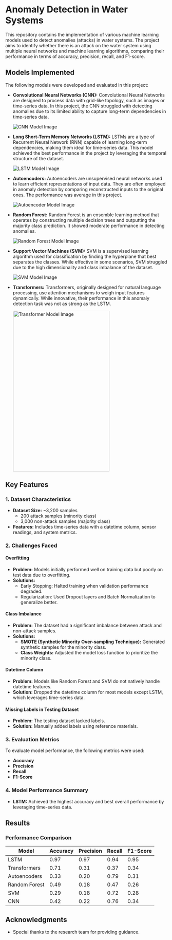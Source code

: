 # Anomaly Detection in Water Systems

This repository contains the implementation of various machine learning models used to detect anomalies (attacks) in water systems. The project aims to identify whether there is an attack on the water system using multiple neural networks and machine learning algorithms, comparing their performance in terms of accuracy, precision, recall, and F1-score. 

## Models Implemented
The following models were developed and evaluated in this project:

- **Convolutional Neural Networks (CNN):**
  Convolutional Neural Networks are designed to process data with grid-like topology, such as images or time-series data. In this project, the CNN struggled with detecting anomalies due to its limited ability to capture long-term dependencies in time-series data.

  ![CNN Model Image](https://github.com/nour29110/Water-System-Anomaly-Detection-/blob/main/Images/CNN.png)

- **Long Short-Term Memory Networks (LSTM):**
  LSTMs are a type of Recurrent Neural Network (RNN) capable of learning long-term dependencies, making them ideal for time-series data. This model achieved the best performance in the project by leveraging the temporal structure of the dataset.

  ![LSTM Model Image](https://github.com/nour29110/Water-System-Anomaly-Detection-/blob/main/Images/LSTM.png)

- **Autoencoders:**
  Autoencoders are unsupervised neural networks used to learn efficient representations of input data. They are often employed in anomaly detection by comparing reconstructed inputs to the original ones. The performance was average in this project.

  ![Autoencoder Model Image](https://github.com/nour29110/Water-System-Anomaly-Detection-/blob/main/Images/Autoencoders.png)

- **Random Forest:**
  Random Forest is an ensemble learning method that operates by constructing multiple decision trees and outputting the majority class prediction. It showed moderate performance in detecting anomalies.

  ![Random Forest Model Image](https://github.com/nour29110/Water-System-Anomaly-Detection-/blob/main/Images/RandomForest.png)

- **Support Vector Machines (SVM):**
  SVM is a supervised learning algorithm used for classification by finding the hyperplane that best separates the classes. While effective in some scenarios, SVM struggled due to the high dimensionality and class imbalance of the dataset.

  ![SVM Model Image](https://github.com/nour29110/Water-System-Anomaly-Detection-/blob/main/Images/SVM.png)

- **Transformers:**
  Transformers, originally designed for natural language processing, use attention mechanisms to weigh input features dynamically. While innovative, their performance in this anomaly detection task was not as strong as the LSTM.

  <img src="https://github.com/nour29110/Water-System-Anomaly-Detection-/blob/main/Images/Transformers.png" alt="Transformer Model Image" width="300" height="500">

## Key Features
### 1. Dataset Characteristics
- **Dataset Size:** ~3,200 samples
  - 200 attack samples (minority class)
  - 3,000 non-attack samples (majority class)
- **Features:** Includes time-series data with a datetime column, sensor readings, and system metrics.

### 2. Challenges Faced
#### Overfitting
- **Problem:** Models initially performed well on training data but poorly on test data due to overfitting.
- **Solutions:**
  - Early Stopping: Halted training when validation performance degraded.
  - Regularization: Used Dropout layers and Batch Normalization to generalize better.

#### Class Imbalance
- **Problem:** The dataset had a significant imbalance between attack and non-attack samples.
- **Solutions:**
  - **SMOTE (Synthetic Minority Over-sampling Technique):** Generated synthetic samples for the minority class.
  - **Class Weights:** Adjusted the model loss function to prioritize the minority class.

#### Datetime Column
- **Problem:** Models like Random Forest and SVM do not natively handle datetime features.
- **Solution:** Dropped the datetime column for most models except LSTM, which leverages time-series data.

#### Missing Labels in Testing Dataset
- **Problem:** The testing dataset lacked labels.
- **Solution:** Manually added labels using reference materials.

### 3. Evaluation Metrics
To evaluate model performance, the following metrics were used:
- **Accuracy**
- **Precision**
- **Recall**
- **F1-Score**

### 4. Model Performance Summary
- **LSTM:** Achieved the highest accuracy and best overall performance by leveraging time-series data.

## Results
### Performance Comparison
| Model          | Accuracy | Precision | Recall | F1-Score |
|----------------|----------|-----------|--------|----------|
| LSTM           | 0.97  | 0.97      | 0.94   | 0.95     |
| Transformers   | 0.71     | 0.31      | 0.37   | 0.34     |
| Autoencoders   | 0.33  | 0.20   | 0.79| 0.31  |
| Random Forest  | 0.49  | 0.18   | 0.47| 0.26  |
| SVM            | 0.29      | 0.18       | 0.72    | 0.28      |
| CNN            | 0.42   | 0.22    | 0.76 | 0.34   |

## Acknowledgments
- Special thanks to the research team for providing guidance.
